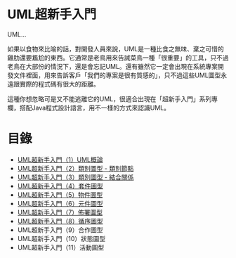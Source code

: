 # UML超新手入門

UML...

如果以食物來比喻的話，對開發人員來說，UML是一種比食之無味、棄之可惜的雞肋還要尷尬的東西。它通常是老鳥用來告誡菜鳥一種「很重要」的工具，只不過老鳥在大部份的情況下，還是會忘記UML。還有雖然它一定會出現在系統專案開發文件裡面，用來告訴客戶「我們的專案是很有質感的」，只不過這些UML圖型永遠跟實際的程式碼有很大的距離。

這種你想忽略可是又不能逃離它的UML，很適合出現在「超新手入門」系列專欄，搭配Java程式設計語言，用不一樣的方式來認識UML。

# 目錄

* [UML超新手入門（1）UML概論](http://www.codedata.com.tw/java/umltutorial-01/)
* [UML超新手入門（2）類別圖型 - 類別節點](http://www.codedata.com.tw/java/umltutorial-02/)
* [UML超新手入門（3）類別圖型 - 結合關係](http://www.codedata.com.tw/java/umltutorial-03/)
* [UML超新手入門（4）套件圖型](http://www.codedata.com.tw/java/umltutorial-04/)
* [UML超新手入門（5）物件圖型](http://www.codedata.com.tw/java/umltutorial-05/)
* [UML超新手入門（6）元件圖型](http://www.codedata.com.tw/java/umltutorial-06/)
* [UML超新手入門（7）佈署圖型](http://www.codedata.com.tw/java/umltutorial-07/)
* [UML超新手入門（8）循序圖型](http://www.codedata.com.tw/java/umltutorial-08/)
* UML超新手入門（9）合作圖型
* UML超新手入門（10）狀態圖型
* UML超新手入門（11）活動圖型
